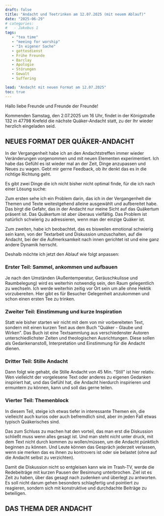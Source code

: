 ```yaml
---
draft: false
title: "Andacht und Teetrinken am 12.07.2025 (mit neuem Ablauf)"
date: "2025-06-29"
# categories:
# 	- Jakobus 1
tags:
   - "tea time"
   - "meeing for worship"
   - "In eigener Sache"
   - gottesdienst
   - Frühe Freunde
   - Barclay
   - Apologie
   - Störungen
   - Gewalt
   - Suffering

lead: "Andacht mit neuen Format am 12.07.2025"
toc: true
---
```


<!-- ---
draft: false
title: "Andacht und Teetrinken am 12.07.2025 (mit neuem Ablauf)"
date: "2025-06-29"
# categories:
# 	- Jakobus 1
tags:
   - "tea time"
   - "meeing for worship"
   - "In eigener Sache"
   - gottesdienst
   - Frühe Freunde
   - Barclay
   - Apologie
   - Störungen
   - Gewalt
   - Suffering

lead: "Andacht mit neuen Format am 12.07.2025"
toc: true
--- -->




Hallo liebe Freunde und Freunde der Freunde!

Kommenden Samstag, den 2.07.2025 um 16 Uhr, findet in der Königstraße 132 in 47798 Krefeld die nächste Quäker-Andacht statt, zu der Ihr wieder herzlich eingeladen seid.

## NEUES FORMAT DER QUÄKER-ANDACHT

In der Vergangenheit habe ich an den Andachtstreffen immer wieder Veränderungen vorgenommen und mit neuen Elementen experimentiert. Ich habe das Gefühl es ist wieder mal an der Zeit, Dinge anzupassen und Neues zu wagen. Gebt mir gerne Feedback, ob ihr denkt das es in die richtige Richtung geht.

Es gibt zwei Dinge die ich nicht bisher nicht optimal finde, für die ich nach einer Lösung suche:

Zum ersten sehe ich ein Problem darin, das ich in der Vergangenheit die Themen und Texte weitestgehend alleine ausgewählt und aufbereitet habe.  Das birgt die Gefahr, das in der Andacht nur meine Sicht auf das Quäkertum präsent ist. Das Quäkertum ist aber überaus vielfältig. Das Problem ist natürlich schwierig zu adressieren, wenn man der einzige Quäker ist.

Zum zweiten, habe ich beobachtet, das es bisweilen emotional schwierig sein kann, von der Textarbeit und Diskussion umzuschalten, auf die Andacht, bei der die Aufmerksamkeit nach innen gerichtet ist und eine ganz andere Dynamik herrscht.

Deshalb möchte ich jetzt den Ablauf wie folgt anpassen:

### Erster Teil: Sammel, ankommen und aufbauen

Je nach den Umständen (Außentemperatur, Geräuschkulisse und Raumbelegung) wird es weiterhin notwendig sein, den Raum gelegentlich zu wechseln. Ich werde weiterhin zeitig vor Ort sein um alle ohne Hektik vorzubereiten.  Hier gibt es für Besucher Gelegenheit anzukommen und schon einen ersten Tee zu trinken.

### Zweiter Teil: Einstimmung und kurze Inspiration

Statt wie bisher starten wir nicht mit dem von mir vorbereiteten Text, sondern mit einen kurzen Text aus dem Buch  "Quäker - Glaube und Wirken".  Das Buch ist eine Textsammlung aus verschiedenster Autoren unterschiedlichster Zeiten und theologischen Ausrichtungen. Diese sollen als Gedankenanstoß, Interpretation und Einstimmung für die Andacht dienen.

### Dritter Teil: Stille Andacht

Dann folgt wie gehabt, die Stille Andacht von 45 Min. "Still" ist hier relativ. Wen vielleicht der vorgelesene Text oder anderes zu eigenen Gedanken inspiriert hat, und das Gefühl hat, die Andacht hierdurch inspirieren und ermuntern zu können, kann und soll das gerne teilen.

### Vierter Teil: Themenblock

In diesem Teil, steige ich etwas tiefer in interessante Themen ein, die vielleicht auch kurios oder auch befremdlich sind, aber im jeden Fall etwas typisch Quäkerisches sind.

Das zum Schluss zu machen hat den vorteil, das man erst die Diskussion schließt muss wenn alles gesagt ist.  Und man steht nicht unter druck, mit dem Text nicht durch kommen zu wollen/müssen, um die Andacht pünktlich beginnen zu können. Und Leute können das Gespräch jederzeit verlassen, wenn sie merken das es ihnen zu kontrovers ist oder sie belastet (ohne auf die Andacht selbst zu verzichten).

Damit die Diskussion nicht so entgleisen kann wie im Trash-TV, werde die Redebeiträge mit kurzen Pausen der Besinnung unterbrochen. Ziel ist es Zeit zu haben, über das gesagt nach zudenken und überlegt zu antworten. Es soll nicht darum gehen besonders schlagfertig und pointiert zu reagieren, sondern sich mit konstruktive und durchdachte Beiträge zu beteiligen.

## DAS THEMA DER ANDACHT

